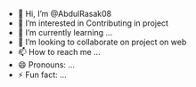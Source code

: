 - 👋 Hi, I’m @AbdulRasak08
- 👀 I’m interested in Contributing in project
- 🌱 I’m currently learning ...
- 💞️ I’m looking to collaborate on project on web
- 📫 How to reach me ...
- 😄 Pronouns: ...
- ⚡ Fun fact: ...

<!---
AbdulRasak08/AbdulRasak08 is a ✨ special ✨ repository because its `README.md` (this file) appears on your GitHub profile.
You can click the Preview link to take a look at your changes.
--->
